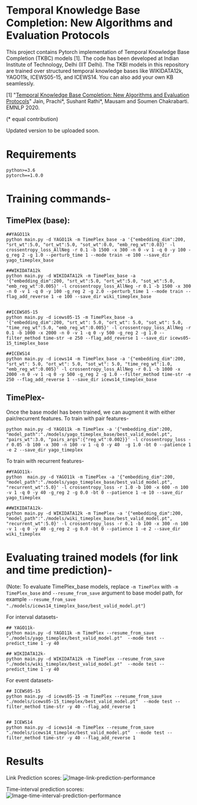 # Temporal Knowledge Base Completion: New Algorithms and Evaluation Protocols
This project contains Pytorch implementation of Temporal Knowledge Base Completion (TKBC) models [1]. The code has been developed at Indian Institute of Technology, Delhi (IIT Delhi). The TKBI models in this repository are trained over structured temporal knowledge bases like WIKIDATA12k, YAGO11k, ICEWS05-15, and ICEWS14. You can also add your own KB seamlessly.

[1] "[Temporal Knowledge Base Completion: New Algorithms and Evaluation Protocols](https://arxiv.org/abs/2005.05035)" Jain, Prachi*, Sushant Rathi*, Mausam and Soumen Chakrabarti. EMNLP 2020.

(* equal contribution)

Updated version to be uploaded soon.

# Requirements
```
python>=3.6
pytorch==1.0.0
```


# Training commands-

## TimePlex (base):

```
##YAGO11k
python main.py -d YAGO11k -m TimePlex_base -a '{"embedding_dim":200, "srt_wt":5.0, "ort_wt":5.0, "sot_wt":0.0, "emb_reg_wt":0.03}' -l crossentropy_loss_AllNeg -r 0.1 -b 1500 -x 300 -n 0 -v 1 -q 0 -y 100 -g_reg 2 -g 1.0 --perturb_time 1 --mode train -e 100 --save_dir yago_timeplex_base

##WIKIDATA12k
python main.py -d WIKIDATA12k -m TimePlex_base -a '{"embedding_dim":200, "srt_wt":5.0, "ort_wt":5.0, "sot_wt":5.0, "emb_reg_wt":0.005}' -l crossentropy_loss_AllNeg -r 0.1 -b 1500 -x 300 -n 0 -v 1 -q 0 -y 100 -g_reg 2 -g 2.0 --perturb_time 1 --mode train --flag_add_reverse 1 -e 100 --save_dir wiki_timeplex_base


##ICEWS05-15
python main.py -d icews05-15 -m TimePlex_base -a '{"embedding_dim":200, "srt_wt": 5.0, "ort_wt": 5.0, "sot_wt": 5.0, "time_reg_wt":5.0, "emb_reg_wt":0.005}' -l crossentropy_loss_AllNeg -r 0.1 -b 1000 -x 2000 -n 0 -v 1 -q 0 -y 500 -g_reg 2 -g 1.0 --filter_method time-str -e 250 --flag_add_reverse 1 --save_dir icews05-15_timeplex_base

##ICEWS14
python main.py -d icews14 -m TimePlex_base -a '{"embedding_dim":200, "srt_wt": 5.0, "ort_wt": 5.0, "sot_wt": 5.0, "time_reg_wt":1.0, "emb_reg_wt":0.005}' -l crossentropy_loss_AllNeg -r 0.1 -b 1000 -x 2000 -n 0 -v 1 -q 0 -y 500 -g_reg 2 -g 1.0 --filter_method time-str -e 250 --flag_add_reverse 1 --save_dir icews14_timeplex_base
```

## TimePlex-

Once the base model has been trained, we can augment it with either pair/recurrent features.
To train with pair features- 
```
python main.py -d YAGO11k -m TimePlex -a '{"embedding_dim":200, "model_path":"./models/yago_timeplex_base/best_valid_model.pt", "pairs_wt":3.0, "pairs_args":{"reg_wt":0.002}}' -l crossentropy_loss -r 0.05 -b 100 -x 300 -n 100 -v 1 -q 0 -y 40  -g 1.0 -bt 0 --patience 1 -e 2 --save_dir yago_timeplex
```

To train with recurrent features-

```
##YAGO11k-
python  main.py -d YAGO11k -m TimePlex -a '{"embedding_dim":200, "model_path":"./models/yago_timeplex_base/best_valid_model.pt", "recurrent_wt":5.0}' -l crossentropy_loss -r 1.0 -b 100 -x 600 -n 100 -v 1 -q 0 -y 40 -g_reg 2 -g 0.0 -bt 0 --patience 1 -e 10 --save_dir yago_timeplex

##WIKIDATA12k-
python main.py -d WIKIDATA12k -m TimePlex -a '{"embedding_dim":200, "model_path":"./models/wiki_timeplex_base/best_valid_model.pt", "recurrent_wt":5.0}' -l crossentropy_loss -r 0.1 -b 100 -x 300 -n 100 -v 1 -q 0 -y 40 -g_reg 2 -g 0.0 -bt 0 --patience 1 -e 2 --save_dir wiki_timeplex
```

# Evaluating trained models (for link and time prediction)-

(Note: To evaluate TimePlex_base models, replace `-m TimePlex` with `-m TimePlex_base` and `--resume_from_save` argument to base model path, for example `--resume_from_save "./models/icews14_timeplex_base/best_valid_model.pt"`)

For interval datasets-
```
## YAGO11k- 
python main.py -d YAGO11k -m TimePlex --resume_from_save "./models/yago_timeplex/best_valid_model.pt"  --mode test --predict_time 1 -y 40

## WIKIDATA12k- 
python main.py -d WIKIDATA12k -m TimePlex --resume_from_save "./models/wiki_timeplex/best_valid_model.pt"  --mode test --predict_time 1 -y 40
```

For event datasets-
```
## ICEWS05-15
python main.py -d icews05-15 -m TimePlex --resume_from_save "./models/icews05-15_timeplex/best_valid_model.pt"  --mode test --filter_method time-str -y 40 --flag_add_reverse 1 


## ICEWS14
python main.py -d icews14 -m TimePlex --resume_from_save "./models/icews14_timeplex/best_valid_model.pt"  --mode test --filter_method time-str -y 40 --flag_add_reverse 1 
```


# Results
Link Prediction scores:
![Image-link-prediction-performance](https://github.com/dair-iitd/tkbi/blob/master/images/Link_scores.png?raw=true)

Time-interval prediction scores:
![Image-time-interval-prediction-performance](https://github.com/dair-iitd/tkbi/blob/master/images/Time_scores.png?raw=true)



